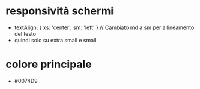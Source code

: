# responsività schermi
* textAlign: { xs: 'center', sm: 'left' } // Cambiato md a sm per allineamento del testo
* quindi solo su extra small e small 


# colore principale
* #0074D9
